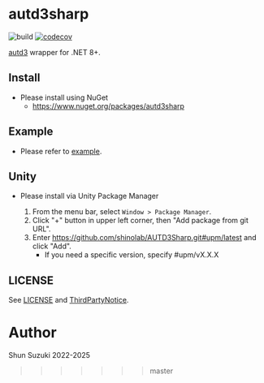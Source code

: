 # autd3sharp


![build](https://github.com/shinolab/AUTD3Sharp/workflows/build/badge.svg)
[![codecov](https://codecov.io/gh/shinolab/AUTD3Sharp/graph/badge.svg?precision=2)](https://codecov.io/gh/shinolab/AUTD3Sharp)

[autd3](https://github.com/shinolab/autd3-rs) wrapper for .NET 8+.

## Install

* Please install using NuGet
    - https://www.nuget.org/packages/autd3sharp

## Example

* Please refer to [example](./example).

## Unity

* Please install via Unity Package Manager

    1. From the menu bar, select `Window > Package Manager`.
    1. Click "+" button in upper left corner, then "Add package from git URL".
    1. Enter https://github.com/shinolab/AUTD3Sharp.git#upm/latest and click "Add".
        - If you need a specific version, specify #upm/vX.X.X

## LICENSE

See [LICENSE](./LICENSE) and [ThirdPartyNotice](./ThirdPartyNotice.txt).

# Author

Shun Suzuki 2022-2025
>>>>>>> master
